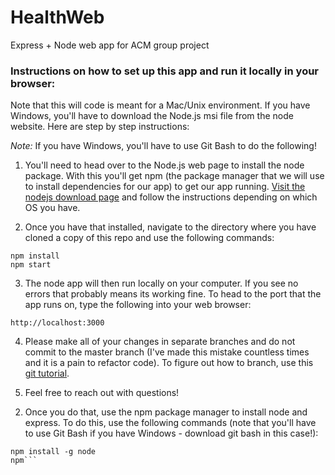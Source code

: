 # HealthWeb
Express + Node web app for ACM group project 

### Instructions on how to set up this app and run it locally in your browser: 

Note that this will code is meant for a Mac/Unix environment. If you have Windows, you'll have to download the Node.js msi file from the node website. Here are step by step instructions:

*Note:* If you have Windows, you'll have to use Git Bash to do the following!

1. You'll need to head over to the Node.js web page to install the node package. With this you'll get npm (the package manager that we will use to install dependencies for our app) to get our app running. [Visit the nodejs download page](https://nodejs.org/en/download/) and follow the instructions depending on which OS you have.

2. Once you have that installed, navigate to the directory where you have cloned a copy of this repo and use the following commands:

```
npm install 
npm start
```

3. The node app will then run locally on your computer. If you see no errors that probably means its working fine. To head to the port that the app runs on, type the following into your web browser:

```
http://localhost:3000
```

4. Please make all of your changes in separate branches and do not commit to the master branch (I've made this mistake countless times and it is a pain to refactor code). To figure out how to branch, use this [git tutorial](http://rogerdudler.github.io/git-guide/). 

5. Feel free to reach out with questions!

2) Once you do that, use the npm package manager to install node and express. To do this, use the following commands (note that you'll have to use Git Bash if you have Windows - download git bash in this case!): 

```
npm install -g node
npm```

